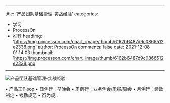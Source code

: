 
---
title: '产品团队基础管理-实战经验'
categories: 
 - 学习
 - ProcessOn
 - 推荐
headimg: 'https://img.processon.com/chart_image/thumb/6162b6487d9c0866512e2338.png'
author: ProcessOn
comments: false
date: 2021-12-08 01:14:03
thumbnail: 'https://img.processon.com/chart_image/thumb/6162b6487d9c0866512e2338.png'
---

<div>   
<img class="thumb" alt="产品团队基础管理-实战经验" src="https://img.processon.com/chart_image/thumb/6162b6487d9c0866512e2338.png" referrerpolicy="no-referrer">
<p>• 产品⼯作sop
• ⽇例⾏：早晚会
• 周例⾏：业务例会/周报/周会
• ⽉例⾏：绩效制定
• 考勤规范
• ⾏为规..</p>  
</div>
            